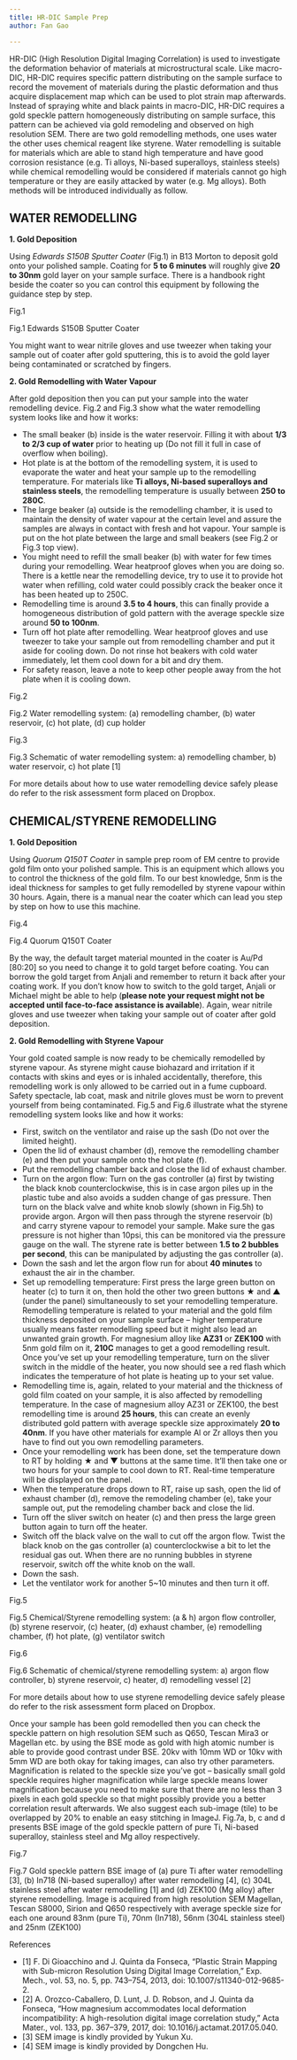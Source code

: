 ```yaml
---
title: HR-DIC Sample Prep
author: Fan Gao

---
```

HR-DIC (High Resolution Digital Imaging Correlation) is used to investigate the deformation behavior of materials at microstructural scale. Like macro-DIC, HR-DIC requires specific pattern distributing on the sample surface to record the movement of materials during the plastic deformation and thus acquire displacement map which can be used to plot strain map afterwards. Instead of spraying white and black paints in macro-DIC, HR-DIC requires a gold speckle pattern homogeneously distributing on sample surface, this pattern can be achieved via gold remodeling and observed on high resolution SEM.
There are two gold remodelling methods, one uses water the other uses chemical reagent like styrene. Water remodelling is suitable for materials which are able to stand high temperature and have good corrosion resistance (e.g. Ti alloys, Ni-based superalloys, stainless steels) while chemical remodelling would be considered if materials cannot go high temperature or they are easily attacked by water (e.g. Mg alloys). Both methods will be introduced individually as follow.

## WATER REMODELLING

**1. Gold Deposition**

Using *Edwards S150B Sputter Coater* (Fig.1) in B13 Morton to deposit gold onto your polished sample. Coating for **5 to 6 minutes** will roughly give **20 to 30nm** gold layer on your sample surface. There is a handbook right beside the coater so you can control this equipment by following the guidance step by step.

Fig.1

Fig.1 Edwards S150B Sputter Coater

You might want to wear nitrile gloves and use tweezer when taking your sample out of coater after gold sputtering, this is to avoid the gold layer being contaminated or scratched by fingers.

**2. Gold Remodelling with Water Vapour**

After gold deposition then you can put your sample into the water remodelling device. Fig.2 and Fig.3 show what the water remodelling system looks like and how it works:
- The small beaker (b) inside is the water reservoir. Filling it with about **1/3 to 2/3 cup of water** prior to heating up (Do not fill it full in case of overflow when boiling).
- Hot plate is at the bottom of the remodelling system, it is used to evaporate the water and heat your sample up to the remodelling temperature. For materials like **Ti alloys, Ni-based superalloys and stainless steels**, the remodelling temperature is usually between **250 to 280C**.
- The large beaker (a) outside is the remodelling chamber, it is used to maintain the density of water vapour at the certain level and assure the samples are always in contact with fresh and hot vapour. Your sample is put on the hot plate between the large and small beakers (see Fig.2 or Fig.3 top view).
- You might need to refill the small beaker (b) with water for few times during your remodelling. Wear heatproof gloves when you are doing so. There is a kettle near the remodelling device, try to use it to provide hot water when refilling, cold water could possibly crack the beaker once it has been heated up to 250C.
- Remodelling time is around **3.5 to 4 hours**, this can finally provide a homogeneous distribution of gold pattern with the average speckle size around **50 to 100nm**.
- Turn off hot plate after remodelling. Wear heatproof gloves and use tweezer to take your sample out from remodelling chamber and put it aside for cooling down. Do not rinse hot beakers with cold water immediately, let them cool down for a bit and dry them.
- For safety reason, leave a note to keep other people away from the hot plate when it is cooling down.

Fig.2

Fig.2 Water remodelling system: (a) remodelling chamber, (b) water reservoir, (c) hot plate, (d) cup holder

Fig.3

Fig.3 Schematic of water remodelling system: a) remodelling chamber, b) water reservoir, c) hot plate [1]

For more details about how to use water remodelling device safely please do refer to the risk assessment form placed on Dropbox.

## CHEMICAL/STYRENE REMODELLING

**1. Gold Deposition**

Using *Quorum Q150T Coater* in sample prep room of EM centre to provide gold film onto your polished sample. This is an equipment which allows you to control the thickness of the gold film. To our best knowledge, 5nm is the ideal thickness for samples to get fully remodelled by styrene vapour within 30 hours. Again, there is a manual near the coater which can lead you step by step on how to use this machine.

Fig.4

Fig.4 Quorum Q150T Coater

By the way, the default target material mounted in the coater is Au/Pd [80:20] so you need to change it to gold target before coating. You can borrow the gold target from Anjali and remember to return it back after your coating work. If you don’t know how to switch to the gold target, Anjali or Michael might be able to help (**please note your request might not be accepted until face-to-face assistance is available**).
Again, wear nitrile gloves and use tweezer when taking your sample out of coater after gold deposition.

**2. Gold Remodelling with Styrene Vapour**

Your gold coated sample is now ready to be chemically remodelled by styrene vapour. As styrene might cause biohazard and irritation if it contacts with skins and eyes or is inhaled accidentally, therefore, this remodelling work is only allowed to be carried out in a fume cupboard. Safety spectacle, lab coat, mask and nitrile gloves must be worn to prevent yourself from being contaminated. Fig.5 and Fig.6 illustrate what the styrene remodelling system looks like and how it works:
- First, switch on the ventilator and raise up the sash (Do not over the limited height).
- Open the lid of exhaust chamber (d), remove the remodelling chamber (e) and then put your sample onto the hot plate (f).
- Put the remodelling chamber back and close the lid of exhaust chamber.
- Turn on the argon flow: Turn on the gas controller (a) first by twisting the black knob counterclockwise, this is in case argon piles up in the plastic tube and also avoids a sudden change of gas pressure. Then turn on the black valve and white knob slowly (shown in Fig.5h) to provide argon. Argon will then pass through the styrene reservoir (b) and carry styrene vapour to remodel your sample. Make sure the gas pressure is not higher than 10psi, this can be monitored via the pressure gauge on the wall. The styrene rate is better between **1.5 to 2 bubbles per second**, this can be manipulated by adjusting the gas controller (a).
- Down the sash and let the argon flow run for about **40 minutes** to exhaust the air in the chamber.
- Set up remodelling temperature: First press the large green button on heater (c) to turn it on, then hold the other two green buttons ★ and ▲ (under the panel) simultaneously to set your remodelling temperature. Remodelling temperature is related to your material and the gold film thickness deposited on your sample surface – higher temperature usually means faster remodelling speed but it might also lead an unwanted grain growth. For magnesium alloy like **AZ31** or **ZEK100** with 5nm gold film on it, **210C** manages to get a good remodelling result. Once you’ve set up your remodelling temperature, turn on the sliver switch in the middle of the heater, you now should see a red flash which indicates the temperature of hot plate is heating up to your set value.
- Remodelling time is, again, related to your material and the thickness of gold film coated on your sample, it is also affected by remodelling temperature. In the case of magnesium alloy AZ31 or ZEK100, the best remodelling time is around **25 hours**, this can create an evenly distributed gold pattern with average speckle size approximately **20 to 40nm**. If you have other materials for example Al or Zr alloys then you have to find out you own remodelling parameters.
- Once your remodelling work has been done, set the temperature down to RT by holding ★ and ▼ buttons at the same time. It’ll then take one or two hours for your sample to cool down to RT. Real-time temperature will be displayed on the panel.
-	When the temperature drops down to RT, raise up sash, open the lid of exhaust chamber (d), remove the remodeling chamber (e), take your sample out, put the remodeling chamber back and close the lid.
-	Turn off the sliver switch on heater (c) and then press the large green button again to turn off the heater.
-	Switch off the black valve on the wall to cut off the argon flow. Twist the black knob on the gas controller (a) counterclockwise a bit to let the residual gas out. When there are no running bubbles in styrene reservoir, switch off the white knob on the wall.
-	Down the sash.
-	Let the ventilator work for another 5~10 minutes and then turn it off.

Fig.5

Fig.5 Chemical/Styrene remodelling system: (a & h) argon flow controller, (b) styrene reservoir, (c) heater, (d) exhaust chamber, (e) remodelling chamber, (f) hot plate, (g) ventilator switch

Fig.6

Fig.6 Schematic of chemical/styrene remodelling system: a) argon flow controller, b) styrene reservoir, c) heater, d) remodelling vessel [2]

For more details about how to use styrene remodelling device safely please do refer to the risk assessment form placed on Dropbox.



Once your sample has been gold remodelled then you can check the speckle pattern on high resolution SEM such as Q650, Tescan Mira3 or Magellan etc. by using the BSE mode as gold with high atomic number is able to provide good contrast under BSE. 20kv with 10mm WD or 10kv with 5mm WD are both okay for taking images, can also try other parameters. Magnification is related to the speckle size you’ve got – basically small gold speckle requires higher magnification while large speckle means lower magnification because you need to make sure that there are no less than 3 pixels in each gold speckle so that might possibly provide you a better correlation result afterwards. We also suggest each sub-image (tile) to be overlapped by 20% to enable an easy stitching in ImageJ. Fig.7a, b, c and d presents BSE image of the gold speckle pattern of pure Ti, Ni-based superalloy, stainless steel and Mg alloy respectively.

Fig.7

Fig.7 Gold speckle pattern BSE image of (a) pure Ti after water remodelling [3], (b) In718 (Ni-based superalloy) after water remodelling [4], (c) 304L stainless steel after water remodelling [1] and (d) ZEK100 (Mg alloy) after styrene remodelling. Image is acquired from high resolution SEM Magellan, Tescan S8000, Sirion and Q650 respectively with average speckle size for each one around 83nm (pure Ti), 70nm (In718), 56nm (304L stainless steel) and 25nm (ZEK100)



References

- [1]	F. Di Gioacchino and J. Quinta da Fonseca, “Plastic Strain Mapping with Sub-micron Resolution Using Digital Image Correlation,” Exp. Mech., vol. 53, no. 5, pp. 743–754, 2013, doi: 10.1007/s11340-012-9685-2.
- [2]	A. Orozco-Caballero, D. Lunt, J. D. Robson, and J. Quinta da Fonseca, “How magnesium accommodates local deformation incompatibility: A high-resolution digital image correlation study,” Acta Mater., vol. 133, pp. 367–379, 2017, doi: 10.1016/j.actamat.2017.05.040.
- [3] SEM image is kindly provided by Yukun Xu.
- [4] SEM image is kindly provided by Dongchen Hu.
